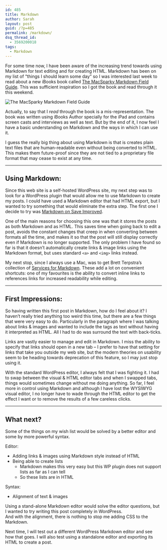 ```yaml
---
id: 485
title: Markdown
author: Sarah
layout: post
guid: /?p=485
permalink: /markdown/
dsq_thread_id:
  - 3569200018
tags:
  - Markdown
---
```

For some time now, I have been aware of the increasing trend towards using Markdown for text editing and for creating HTML. Markdown has been on my list of &#8220;things I should learn some day&#8221; so I was interested last week to read about a new iBooks book called [The MacSparky Markdown Field Guide][1]. This was sufficient inspiration so I got the book and read through it this weekend.



![The MacSparky Markdown Field Guide][2]

Actually, to say that I *read* through the book is a mis-representation. The book was written using iBooks Author specially for the iPad and contains screen casts and interviews as well as text. But by the end of it, I now feel I have a basic understanding on Markdown and the ways in which I can use it.

I guess the really big thing about using Markdown is that is creates plain text files that are human-readable even without being converted to HTML. This makes them future-proof since they are not tied to a proprietary file format that may cease to exist at any time.

* * *

## Using Markdown:

Since this web site is a self-hosted WordPress site, my next step was to look for a WordPress plugin that would allow me to use Markdown to create my posts. I could have used a Markdown editor that had HTML export, but I wanted to try something that would eliminate the extra step. The first one I decide to try was [Markdown on Save Improved][3].

One of the main reasons for choosing this one was that it stores the posts as both Markdown and as HTML. This saves time when going back to edit a post, avoids the constant changes that creep in when converting between formats all the time, and makes it so that the post will still display correctly even if Markdown is no longer supported. The only problem I have found so far is that it doesn&#8217;t automatically create links & image links using the Markdown format, but uses standard `<a>` and `<img>` links instead.

My next stop, since I always use a Mac, was to get Brett Terpstra&#8217;s collection of [Services for Markdown][4]. These add a lot on convenient shortcuts: one of my favourites is the ability to convert inline links to references links for increased readability while editing.

* * *

## First Impressions:

So having written this first post in Markdown, how do I feel about it? I haven&#8217;t really tried anything too weird this time, but there are a few things that were very easy to do. Particularly in the paragraph where I was talking about links & images and wanted to include the tags as text without having it interpreted as HTML. All I had to do was surround the text with back-ticks.

Links are vastly easier to manage and edit in Markdown. I miss the ability to specify that links should open in a new tab &#8211; I prefer to have that setting for links that take you outside my web site, but the modern theories on usability seem to be heading towards deprecation of this feature, so I may just stop using it.

With the standard WordPress editor, I always felt that I was fighting it. I had to swap between the visual & HTML editor tabs and when I swapped tabs, things would sometimes change without me doing anything. So far, I feel more in control using Markdown and although I have lost the WYSIWYG visual editor, I no longer have to wade through the HTML editor to get the effect I want or to remove the results of a few careless clicks.

* * *

## What next?

Some of the things on my wish list would be solved by a better editor and some by more powerful syntax.

Editor:

  * Adding links &#038; images using Markdown style instead of HTML
  * Being able to create lists 
      * Markdown makes this very easy but this WP plugin does not support lists as far as I can tell
      * So these lists are in HTML

Syntax:

  * Alignment of text &#038; images

Using a stand-alone Markdown editor would solve the editor questions, but I wanted to try writing this post completely in WordPress.  
And with the alignment, there is nothing to stop me adding CSS to the Markdown.

Next time, I will test out a different WordPress Markdown editor and see how that goes. I will also test using a standalone editor and exporting its HTML to create a post.

 [1]: http://macsparky.com/markdown
 [2]: http://static.squarespace.com/static/5008676d84aeae82b8acdd8c/t/5147c7a6e4b0d224b4419401/1363658669971/Markdown%20Cover%20Art%20-%20JPG.jpg?format=500w
 [3]: http://wordpress.org/extend/plugins/markdown-on-save-improved/
 [4]: http://brettterpstra.com/projects/markdown-service-tools/